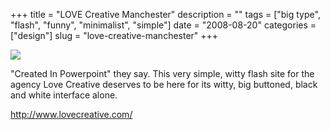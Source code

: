 +++
title = "LOVE Creative Manchester"
description = ""
tags = ["big type", "flash", "funny", "minimalist", "simple"]
date = "2008-08-20"
categories = ["design"]
slug = "love-creative-manchester"
+++


 

  <div id="screens-thumbs" class="clearfix">
    <div class="txt-center" id="design-submission"><a href="http://www.lovecreative.com/"><img id='bluga-thumbnail-1349' class='bluga-thumbnail large' src='//konigi.com/media/bluga/
wt48ac4d930d7e1_0.jpg'/></a></div>  
  </div>   
<p>"Created In Powerpoint" they say. This very simple, witty flash site for the agency Love Creative deserves to be here for its witty, big buttoned, black and white interface alone. </p>
<p><a href="http://www.lovecreative.com/">http://www.lovecreative.com/</a></p>




